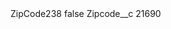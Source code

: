 <?xml version="1.0" encoding="UTF-8"?>
<CustomMetadata xmlns="http://soap.sforce.com/2006/04/metadata" xmlns:xsi="http://www.w3.org/2001/XMLSchema-instance" xmlns:xsd="http://www.w3.org/2001/XMLSchema">
    <label>ZipCode238</label>
    <protected>false</protected>
    <values>
        <field>Zipcode__c</field>
        <value xsi:type="xsd:string">21690</value>
    </values>
</CustomMetadata>
